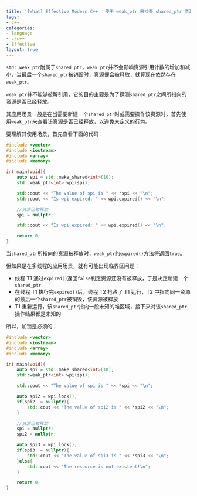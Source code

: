```yaml
---
title: '[What] Effective Modern C++ ：使用 weak_ptr 来检查 shared_ptr 资源是否已经释放'
tags: 
- c++
categories: 
- language
- c/c++
- Effective
layout: true
---
```

`std::weak_ptr`附属于`shared_ptr`，`weak_ptr`并不会影响资源引用计数的增加和减小，当最后一个`shared_ptr`被销毁时，资源便会被释放，就算现在依然存在`weak_ptr`。
<!--more-->

`weak_ptr`并不能够被解引用，它的目的主要是为了探测`shared_ptr`之间所指向的资源是否已经释放。

其应用场景一般是在当需要新建一个`shared_ptr`时或需要操作该资源时，首先使用`weak_ptr`来查看该资源是否已经释放，以避免未定义的行为。

要理解其使用场景，首先查看下面的代码：

```cpp
#include <vector>
#include <iostream>
#include <array>
#include <memory>

int main(void){
    auto spi = std::make_shared<int>(10);
    std::weak_ptr<int> wpi(spi);

    std::cout << "The value of spi is " << *spi << "\n";
    std::cout << "Is wpi expired: " << wpi.expired() << "\n";

    //资源已被释放
    spi = nullptr;

    std::cout << "Is wpi expired: " << wpi.expired() << "\n";

    return 0;
}
```

当`shared_ptr`所指向的资源被释放时，`weak_ptr`的`expired()`方法将返回`true`。

但如果是在多线程的应用场景，就有可能出现临界区问题：

- 线程 T1 通过`expired()`返回`false`判定资源还没有被释放，于是决定新建一个`shared_ptr`
- 在线程 T1 执行完`expired()`后，线程 T2 抢占了 T1 运行，T2 中指向同一资源的最后一个`shared_ptr`被销毁，该资源被释放
- T1 重新运行，该`shared_ptr`指向一段未知的堆区域，接下来对该`shared_ptr`操作结果都是未知的

所以，加锁是必须的：

```cpp
#include <vector>
#include <iostream>
#include <array>
#include <memory>

int main(void){
    auto spi = std::make_shared<int>(10);
    std::weak_ptr<int> wpi(spi);

    std::cout << "The value of spi is " << *spi << "\n";

    auto spi2 = wpi.lock();
    if(spi2 != nullptr){
        std::cout << "The value of spi2 is " << *spi2 << "\n";
    }

    //资源已被释放
    spi = nullptr;
    spi2 = nullptr;

    auto spi3 = wpi.lock();
    if(spi3 != nullptr){
        std::cout << "The value of spi3 is " << *spi3 << "\n";
    }else{
        std::cout << "The resource is not existent!\n";
    }

    return 0;
}
```








